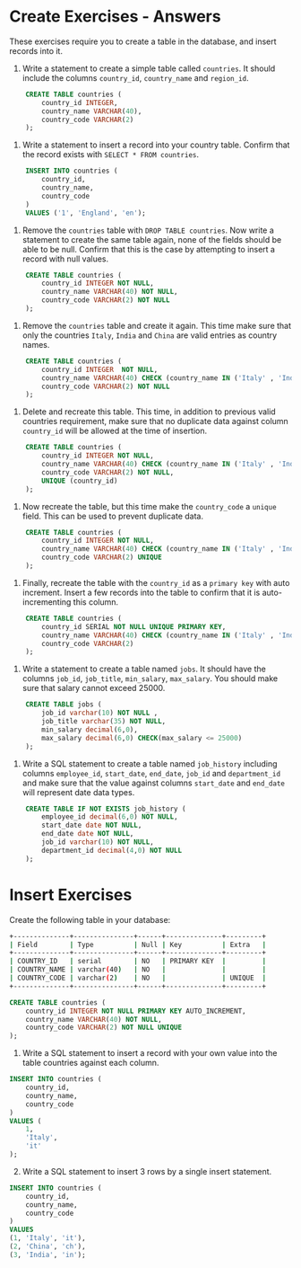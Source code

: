# Create Exercises - Answers

These exercises require you to create a table in the database, and insert records into it.

1. Write a statement to create a simple table called `countries`. It should include the columns `country_id`, `country_name` and `region_id`.

```sql
    CREATE TABLE countries (
        country_id INTEGER,
        country_name VARCHAR(40),
        country_code VARCHAR(2)
    );
```

1. Write a statement to insert a record into your country table. Confirm that the record exists with `SELECT * FROM countries`.

```sql
    INSERT INTO countries (
        country_id,
        country_name,
        country_code
    ) 
    VALUES ('1', 'England', 'en');
```

1.  Remove the `countries` table with `DROP TABLE countries`. Now write a statement to create the same table again, none of the fields should be able to be null. Confirm that this is the case by attempting to insert a record with null values.

```sql
    CREATE TABLE countries (
        country_id INTEGER NOT NULL,
        country_name VARCHAR(40) NOT NULL,
        country_code VARCHAR(2) NOT NULL
    );
```

1. Remove the `countries` table and create it again. This time make sure that only the countries `Italy`, `India` and `China` are valid entries as country names.

```sql
    CREATE TABLE countries (
        country_id INTEGER  NOT NULL,
        country_name VARCHAR(40) CHECK (country_name IN ('Italy' , 'India', 'China')),
        country_code VARCHAR(2) NOT NULL
    );
```

1. Delete and recreate this table. This time, in addition to previous valid countries requirement, make sure that no duplicate data against column `country_id` will be allowed at the time of insertion.

```sql
    CREATE TABLE countries (
        country_id INTEGER NOT NULL,
        country_name VARCHAR(40) CHECK (country_name IN ('Italy' , 'India', 'China')),
        country_code VARCHAR(2) NOT NULL, 
        UNIQUE (country_id)
    );
```

1. Now recreate the table, but this time make the `country_code` a `unique` field. This can be used to prevent duplicate data.

```sql
    CREATE TABLE countries (
        country_id INTEGER NOT NULL,
        country_name VARCHAR(40) CHECK (country_name IN ('Italy' , 'India', 'China')),
        country_code VARCHAR(2) UNIQUE
    );
```

1. Finally, recreate the table with the `country_id` as a `primary key` with auto increment. Insert a few records into the table to confirm that it is auto-incrementing this column.

```sql
    CREATE TABLE countries (
        country_id SERIAL NOT NULL UNIQUE PRIMARY KEY,
        country_name VARCHAR(40) CHECK (country_name IN ('Italy' , 'India', 'China')),
        country_code VARCHAR(2)
    );
```

1. Write a statement to create a table named `jobs`. It should have the columns `job_id`, `job_title`, `min_salary`, `max_salary`. You should make sure that salary cannot exceed 25000.

```sql
    CREATE TABLE jobs ( 
        job_id varchar(10) NOT NULL , 
        job_title varchar(35) NOT NULL, 
        min_salary decimal(6,0), 
        max_salary decimal(6,0) CHECK(max_salary <= 25000)
    );
```

1. Write a SQL statement to create a table named `job_history` including columns `employee_id`, `start_date`, `end_date`, `job_id` and `department_id` and make sure that the value against columns `start_date` and `end_date` will represent date data types.

```sql
    CREATE TABLE IF NOT EXISTS job_history ( 
        employee_id decimal(6,0) NOT NULL, 
        start_date date NOT NULL, 
        end_date date NOT NULL, 
        job_id varchar(10) NOT NULL, 
        department_id decimal(4,0) NOT NULL 
    );
```

# Insert Exercises

Create the following table in your database:

```bash
+--------------+---------------+------+--------------+---------+
| Field        | Type          | Null | Key          | Extra   |
+--------------+---------------+------+--------------+---------+
| COUNTRY_ID   | serial        | NO   | PRIMARY KEY  |         |
| COUNTRY_NAME | varchar(40)   | NO   |              |         |
| COUNTRY_CODE | varchar(2)    | NO   |              | UNIQUE  |
+--------------+---------------+------+--------------+---------+
```


```sql
CREATE TABLE countries (
    country_id INTEGER NOT NULL PRIMARY KEY AUTO_INCREMENT,
    country_name VARCHAR(40) NOT NULL,
    country_code VARCHAR(2) NOT NULL UNIQUE
);
```

1. Write a SQL statement to insert a record with your own value into the table countries against each column.

```sql
INSERT INTO countries (
    country_id,
    country_name,
    country_code
) 
VALUES (
    1,
    'Italy',
    'it'
);
```

2. Write a SQL statement to insert 3 rows by a single insert statement.

```sql
INSERT INTO countries (
    country_id,
    country_name,
    country_code
) 
VALUES 
(1, 'Italy', 'it'),
(2, 'China', 'ch'),
(3, 'India', 'in');
```
